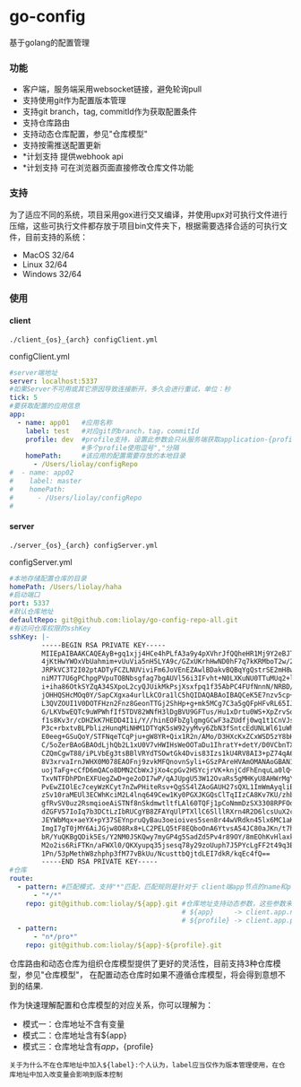 # go-config
基于golang的配置管理
### 功能
* 客户端，服务端采用websocket链接，避免轮询pull
* 支持使用git作为配置版本管理
* 支持git branch，tag, commitId作为获取配置条件
* 支持仓库路由
* 支持动态仓库配置，参见"仓库模型"
* 支持按需推送配置更新
* *计划支持 提供webhook api
* *计划支持 可在浏览器页面直接修改仓库文件功能


### 支持
为了适应不同的系统，项目采用gox进行交叉编译，并使用upx对可执行文件进行压缩，这些可执行文件都存放于项目bin文件夹下，根据需要选择合适的可执行文件，目前支持的系统：
* MacOS 32/64
* Linux 32/64
* Windows 32/64

### 使用
#### client
```
./client_{os}_{arch} configClient.yml
```
configClient.yml
```yaml
#server端地址
server: localhost:5337
#如果Server不可用或其它原因导致连接断开，多久会进行重试，单位：秒
tick: 5
#要获取配置的应用信息
app:
  - name: app01   #应用名称
    label: test   #对应git的branch，tag，commitId
    profile: dev  #profile支持，设置此参数会只从服务端获取application-{profile}之类的文件
                  #多个profile使用逗号","分隔
    homePath:     #该应用的配置需要存放的本地目录
      - /Users/liolay/configRepo
#  - name: app02   
#    label: master      
#    homePath:          
#      - /Users/liolay/configRepo
#


```

#### server
```
./server_{os}_{arch} configServer.yml
```
configServer.yml
```yaml
#本地存储配置仓库的目录
homePath: /Users/liolay/haha
#启动端口
port: 5337
#默认仓库地址
defaultRepo: git@github.com:liolay/go-config-repo-all.git
#有访问仓库权限的sshKey
sshKey: |-
        -----BEGIN RSA PRIVATE KEY-----
        MIIEpAIBAAKCAQEAyB+gq1xjj4HCe4hPLfA3a9y4pXVhrJfQQheHR1Mj9Y2eBJTm
        4jKtHwYWOxVbUahmim+vUuVia5nH5LYA9c/GZxUKrhHwND0hF7q7kKRMboT2w/2J
        JRPkVC3T2I02ptADTyFCZLNUViviFm6JoVEnEZAwlBDakvBQBqYgQstrSE2mH8wN
        niM7T7U6gPChpgPVpuTOBNbsgfag7bgAUVl56i3IFvht+N0LXKuNU0TTuMUq2+lR
        i+iha86OtkSYZqA34SXpoL2cyQJUikMkPsjXsxfpq1f35AbPC4FUfNnnN/NRBD/2
        jOHHQSHcMOq0Y/SapCXgxa4urlLkCOra1lC5hQIDAQABAoIBAQCeK5E7nzv5cp+a
        L3QVZOUI1V0DOTFHzn2Fnz8GeonTTGj2ShHp+g+mk5MCg7C3a5gQFpHFvRL65IJ/
        G/LKVbwEQTc9uWPWhfIf5TDV82WNfH3lDgBVU9GFTus/Hu1xDrtu0WS+XpZrvSdm
        f1s8Kv3r/cDHZkK7HEDD4I1i/Y//hinEOFbZglgmgGCwF3aZUdfj0wq1t1CnVJsj
        P3c+rbxtvBLPblizHunqMiNHM1DTYqK5sW92yyMvy6ZbN3fSntcEdUNLWl61uWh1
        E0eeg+GSuQoY/STFNqeTCqPju+gW8YR+Qix1R2n/AMo/D3HXcKxZCxWSD5zY8bH0
        C/5oZerBAoGBAOdLjhQb2L1xU0V7vHWIHsWeOOTaDu1IhratY+detY/D0VCbnTXx
        CZQmCgwT88/iPLVbEg3tsBBlVRYdTSOwtGk4Dvis83Izs1kU4RV8AI3+pZ74qA6O
        8V3xrvaIrnJWHX0M078EAOFnj9zvkMFQnovnSyli+GSzPAreHVAmOMANAoGBAN1/
        uojTaFg+cCfD6mQACo8DMN2CbWxJjXo4cpGv2HSYcjrVK+knjCdFhEnquLa0lQ+u
        TxvNTFDhPDnEXFUegZwD+ge2oDI7wP/qAJUpgU53W12OvaRs5gMHKyU8AHWrMgYk
        PvEwZIOlEc7ceyWzKCyt7nZwPHiteRsv+QgSS4lZAoGAUH27sQXL1ImWmAyqliBL
        zSv10raMEUl3ECWhKciM2L4lnq649Cew1Ky0PGXJKGQsClTqIIzCA8Kv7KU/zhbV
        gfRvSV0uz2RsmqioeAiSTNf8nSkdmwtltfLAl60TQFj1pCoNmmDzSX3308RPFOdQ
        dZGFV57IoIq7b3DCtLzIbRUCgYB8ZFAYqUlPTXllC6SlllRXrn4R2D6lcsUuX2cQ
        JEYWbMqx+aeYX+pY37SEYnpruQyBau3oeioives5sen8r44wVRdkn45lx6MC1aKQ
        ImgI7gT0jMY6AiJGjw8O8Rx8+LC2PELQ5tF8EQboOnA6YtvsA54JC80aJKn/t7hO
        bR/YuQKBgQDik5Es/Y2NM0JSKQwy7myGP4g5SadZd5Pv4r89OY/8mEOhKvHlaxki
        M2o2is6RiFTKn/aFWXl0/QKXyupq35jsesq78y29zoUuph7J5PYcLgFF2t49q3B4
        1Pn/53pMethW8zhphp3fM77vBkUu/NcusttbQjtdLEI7dkR/kqEc4fQ==
        -----END RSA PRIVATE KEY-----
#仓库        
route:
  - pattern: #匹配模式，支持"*"匹配，匹配规则是针对于 client端app节点的name和profile属性的，即：{name}/{profile}
      - "*/*"
    repo: git@github.com:liolay/${app}.git #仓库地址支持动态参数，这些参数来自于client端app节点的name和profile属性
                                           # ${app}     -> client.app.name
                                           # ${profile} -> client.app.profile
  - pattern:
      - "n*/pro*"
    repo: git@github.com:liolay/${app}-${profile}.git

```
  仓库路由和动态仓库为组织仓库模型提供了更好的灵活性，目前支持3种仓库模型，参见"仓库模型"，
在配置动态仓库时如果不遵循仓库模型，将会得到意想不到的结果. 

  作为快速理解配置和仓库模型的对应关系，你可以理解为：
  
* 模式一：仓库地址不含有变量
* 模式二：仓库地址含有${app}
* 模式三：仓库地址含有${app}，${profile}

`关于为什么不在仓库地址中加入${label}:个人认为，label应当仅作为版本管理使用，在仓库地址中加入改变量会影响到版本控制`

